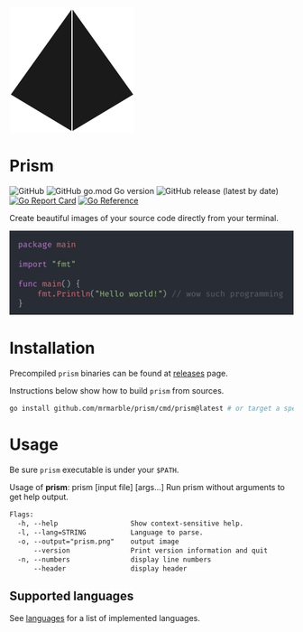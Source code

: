 ![logo](assets/logo.svg)
# Prism

![GitHub](https://img.shields.io/github/license/mrmarble/prism)
![GitHub go.mod Go version](https://img.shields.io/github/go-mod/go-version/mrmarble/prism)
![GitHub release (latest by date)](https://img.shields.io/github/v/release/mrmarble/prism)
[![Go Report Card](https://goreportcard.com/badge/github.com/mrmarble/prism)](https://goreportcard.com/report/github.com/mrmarble/prism)
[![Go Reference](https://pkg.go.dev/badge/github.com/mrmarble/prism.svg)](https://pkg.go.dev/github.com/mrmarble/prism)

Create beautiful images of your source code directly from your terminal.

![example](assets/example.png)

# Installation

Precompiled `prism` binaries can be found at [releases](https://github.com/mrmarble/prism/releases) page.

Instructions below show how to build `prism` from sources.

```sh
go install github.com/mrmarble/prism/cmd/prism@latest # or target a specific version @v0.1.0
```
# Usage
Be sure `prism` executable is under your `$PATH`.

Usage of **prism**: prism [input file] [args...] Run prism without arguments to get help output.

```
Flags:
  -h, --help                  Show context-sensitive help.
  -l, --lang=STRING           Language to parse.
  -o, --output="prism.png"    output image
      --version               Print version information and quit
  -n, --numbers               display line numbers
      --header                display header
```

## Supported languages

See [languages](tokenizer/languages/) for a list of implemented languages.
